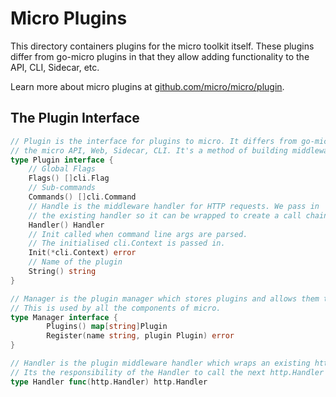 # Micro Plugins

This directory containers plugins for the micro toolkit itself. These plugins differ from 
go-micro plugins in that they allow adding functionality to the API, CLI, Sidecar, etc.

Learn more about micro plugins at [github.com/micro/micro/plugin](https://github.com/micro/micro/tree/master/plugin).

## The Plugin Interface

```go
// Plugin is the interface for plugins to micro. It differs from go-micro in that it's for
// the micro API, Web, Sidecar, CLI. It's a method of building middleware for the HTTP side.
type Plugin interface {
    // Global Flags
    Flags() []cli.Flag
    // Sub-commands
    Commands() []cli.Command
    // Handle is the middleware handler for HTTP requests. We pass in
    // the existing handler so it can be wrapped to create a call chain.
    Handler() Handler
    // Init called when command line args are parsed.
    // The initialised cli.Context is passed in.
    Init(*cli.Context) error
    // Name of the plugin
    String() string
}

// Manager is the plugin manager which stores plugins and allows them to be retrieved.
// This is used by all the components of micro.
type Manager interface {
        Plugins() map[string]Plugin
        Register(name string, plugin Plugin) error
}

// Handler is the plugin middleware handler which wraps an existing http.Handler passed in.
// Its the responsibility of the Handler to call the next http.Handler in the chain.
type Handler func(http.Handler) http.Handler
```
